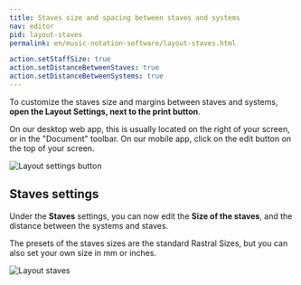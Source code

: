 ```yaml
---
title: Staves size and spacing between staves and systems
nav: editor
pid: layout-staves
permalink: en/music-notation-software/layout-staves.html

action.setStaffSize: true
action.setDistanceBetweenStaves: true
action.setDistanceBetweenSystems: true
---
```


To customize the staves size and margins between staves and systems, **open the Layout Settings, next to the print button**.

On our desktop web app, this is usually located on the right of your screen, or in the "Document" toolbar. On our mobile app, click on the edit button on the top of your screen.

![Layout settings button](/help/assets/img/editor/toolbar-print-layout.png)

## Staves settings

Under the **Staves** settings, you can now edit the **Size of the staves**, and the distance between the systems and staves.

The presets of the staves sizes are the standard Rastral Sizes, but you can also set your own size in mm or inches.

![Layout staves](/help/assets/img/editor/layout-staves.png)

